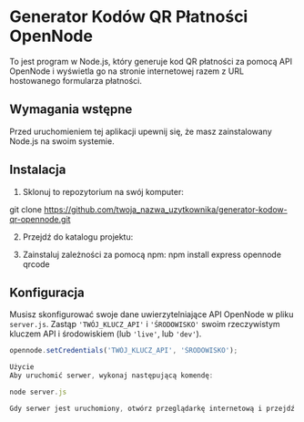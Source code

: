 # Generator Kodów QR Płatności OpenNode

To jest program w Node.js, który generuje kod QR płatności za pomocą API OpenNode i wyświetla go na stronie internetowej razem z URL hostowanego formularza płatności.

## Wymagania wstępne

Przed uruchomieniem tej aplikacji upewnij się, że masz zainstalowany Node.js na swoim systemie.

## Instalacja

1. Sklonuj to repozytorium na swój komputer:

git clone https://github.com/twoja_nazwa_uzytkownika/generator-kodow-qr-opennode.git


2. Przejdź do katalogu projektu:


3. Zainstaluj zależności za pomocą npm:
npm install express opennode qrcode


## Konfiguracja

Musisz skonfigurować swoje dane uwierzytelniające API OpenNode w pliku `server.js`. Zastąp `'TWÓJ_KLUCZ_API'` i `'ŚRODOWISKO'` swoim rzeczywistym kluczem API i środowiskiem (lub `'live'`, lub `'dev'`).

```javascript
opennode.setCredentials('TWÓJ_KLUCZ_API', 'ŚRODOWISKO');

Użycie
Aby uruchomić serwer, wykonaj następującą komendę:

node server.js

Gdy serwer jest uruchomiony, otwórz przeglądarkę internetową i przejdź pod adres http://localhost:3000, aby zobaczyć kod QR płatności i URL hostowanego formularza płatności.

